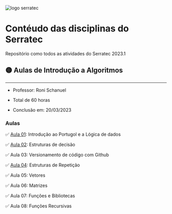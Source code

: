 

![logo serratec](https://media.discordapp.net/attachments/929069726372597815/1083182903707586710/image.png)


<h1 align="">Contéudo das disciplinas do Serratec</h1>
<p align="">Repositório como todos as atividades do Serratec 2023.1</p>



## 🟡 Aulas de Introdução a Algoritmos
---

- Professor: Roni Schanuel

- Total de 60 horas

- Conclusão em: 20/03/2023

### Aulas

✅ [Aula 01](https://github.com/Arawns1/Serratec-2023.1/tree/main/Introdu%C3%A7%C3%A3o%20a%20Algoritmos%20com%20Portugol/Aula%2001): Introdução ao Portugol e a Lógica de dados

✅ [Aula 02](https://github.com/Arawns1/Serratec-2023.1/tree/main/Introdu%C3%A7%C3%A3o%20a%20Algoritmos%20com%20Portugol/Aula%2002): Estruturas de decisão

✅  Aula 03: Versionamento de código com Github

✅  [Aula 04](https://github.com/Arawns1/Serratec-2023.1/tree/main/Introdu%C3%A7%C3%A3o%20a%20Algoritmos%20com%20Portugol/Aula%2004): Estruturas de Repetição

✅ Aula 05: Vetores

✅ Aula 06: Matrizes

✅ Aula 07: Funções e Bibliotecas

✅ Aula 08: Funções Recursivas

